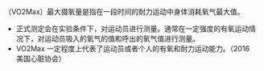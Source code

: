 （VO2Max）最大摄氧量是指在一段时间的耐力运动中身体消耗氧气最大值。
- 正式测定会在实验条件下，对运动员进行测量。通常在一定强度的有氧运动情况下，对运动员吸入的氧气的值和呼出的氧气值进行测量。
- VO2Max 一定程度上代表了运动员或者个人的有氧和耐力运动能力。（2016 美国心脏协会）